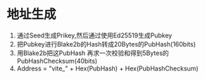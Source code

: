 # 地址生成

1. 通过Seed生成Prikey,然后通过使用Ed25519生成Pubkey
2. 把Pubkey进行Blake2b的Hash转成20Bytes的PubHash(160bits) 
3. 用Blake2b把这PubHash 再求一次校验和得到5Bytes的PubHashChecksum(40bits)
4. Address = "vite_" + Hex(PubHash) + Hex(PubHashChecksum)

